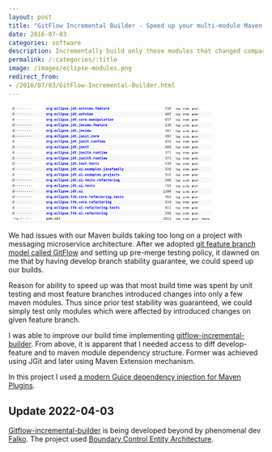```yaml
---
layout: post
title: "GitFlow Incremental Builder - Speed up your multi-module Maven build"
date: 2016-07-03
categories: software
description: Incrementally build only those modules that changed compared to a reference Git branch and all their dependents with this open-source Maven plugin.
permalink: /:categories/:title
image: /images/eclipse-modules.png
redirect_from:
- /2016/07/03/GitFlow-Incremental-Builder.html 
---
```


<img title="An example of a multi-module project Eclipse JDT" alt="An example of a multi-module project Eclipse JDT" style="width: 80%; max-width: 900px" src="/images/eclipse-modules.png">

We had issues with our Maven builds taking too long on a project with messaging microservice architecture. After we adopted [git feature branch model called GitFlow](http://nvie.com/posts/a-successful-git-branching-model/) and setting up pre-merge testing policy, it dawned on me that by having develop branch stability guarantee, we could speed up our builds.

Reason for ability to speed up was that most build time was spent by unit testing and most feature branches introduced changes into only a few maven modules. Thus since prior test stability was guaranteed, we could simply test only modules which were affected by introduced changes on given feature branch.

I was able to improve our build time implementing [gitflow-incremental-builder](https://github.com/vackosar/gitflow-incremental-builder). From above, it is apparent that I needed access to diff develop-feature and to maven module dependency structure. Former was achieved using JGit and later using Maven Extension mechanism.


In this project I used [a modern Guice dependency injection for Maven Plugins](/software/Modern-Config-Injection-In-Maven-Plugins).

## Update 2022-04-03
[Gitflow-incremental-builder](https://github.com/vackosar/gitflow-incremental-builder) is being developed beyond by phenomenal dev [Falko](https://github.com/famod).
The project used [Boundary Control Entity Architecture](/software/Boundary-Control-Entity-Architecture-The-Pattern-to-Structure-Your-Classes).
